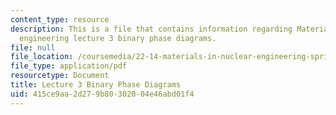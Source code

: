```yaml
---
content_type: resource
description: This is a file that contains information regarding Materials in nuclear
  engineering lecture 3 binary phase diagrams.
file: null
file_location: /coursemedia/22-14-materials-in-nuclear-engineering-spring-2015/415ce9aa2d279b80302004e46abd01f4_MIT22_14S15_Lecture3.pdf
file_type: application/pdf
resourcetype: Document
title: Lecture 3 Binary Phase Diagrams
uid: 415ce9aa-2d27-9b80-3020-04e46abd01f4
---
```

